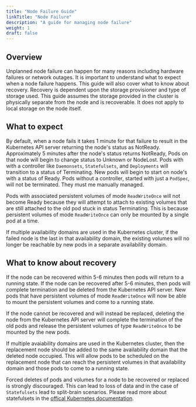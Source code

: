 ```yaml
---
title: "Node Failure Guide"
linkTitle: "Node Failure"
description: "A guide for managing node failure"
weight: 1
draft: false
---
```


## Overview
Unplanned node failure can happen for many reasons including hardware failures or network outages. It is important to
understand what to expect when a node failure happens. This guide will also cover what to know about recovery. Recovery
is dependent upon the storage provisioner and type of storage used. This guide assumes the storage provided in the cluster is physically
separate from the node and is recoverable. It does not apply to local storage on the node itself.

## What to expect
By default, when a node fails it takes 1 minute for that failure to result in the Kubernetes API server returning the node's status as
NotReady. Approximately 5 minutes after the node's status returns NotReady, Pods on that node will begin to change status to Unknown
or NodeLost. Pods with with a controller like `Daemonsets`, `Statefulsets`, and `Deployments` will transition to a status of Terminating.
New pods will begin to start on node's with a status of Ready. Pods without a controller, started with just a `PodSpec`, will not be terminated.
They must me manually managed.

Pods with associated persistent volumes of mode `ReadWriteOnce` will not become Ready because they will attempt to attach to existing volumes
that are still attached to the old pod stuck in status Terminating. This is because persistent volumes of mode `ReadWriteOnce` can only
be mounted by a single pod at a time.

If multiple availability domains are used in the Kubernetes cluster, if the failed node is the last in that availability domain,
the existing volumes will no longer be reachable by new pods in a separate availability domain.

## What to know about recovery
If the node can be recovered within 5-6 minutes then pods will return to a running state. If the node can be recovered after 5-6 minutes,
then pods will complete termination and be deleted from the Kubernetes API server. New pods that have persistent volumes of mode `ReadWriteOnce`
will now be able to mount the persistent volumes and come to a running state. 

If the node cannot be recovered and will instead be replaced, deleting the node from the Kubernetes API server will complete the termination
of the old pods and release the persistent volumes of type `ReadWriteOnce` to be mounted by the new pods. 

If multiple avaiability domains are used in the Kubernetes cluster, then the replacement node should be added to the same availability domain
that the deleted node occupied. This will allow pods to be scheduled on the replacement node that can reach the persistent volumes in that
availability domain and those pods to come to a running state.

Forced deletes of pods and volumes for a node to be recovered or replaced is strongly discouraged. This can lead to loss of data and in the case
of `Statefulsets` lead to split-brain scenarios. Please read more about statefulsets in the [offical Kubernetes documentation](https://kubernetes.io/docs/tasks/run-application/force-delete-stateful-set-pod/).